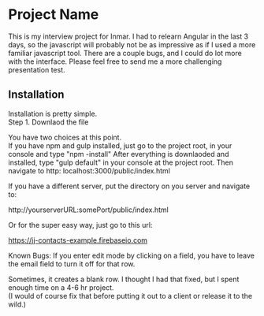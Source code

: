 # Project Name

This is my interview project for Inmar.  I had to relearn Angular in the last 3 days, so the javascript will probably not be as impressive
as if I used a more familiar javascript tool.  There are a couple bugs, and I could do lot more with the interface.  Please feel free to send me
a more challenging presentation test.  

## Installation

Installation is pretty simple.  
Step 1. Downlaod the file

You have two choices at this point.  
If you have npm and gulp installed, 
just go to the project root, in your console and type "npm -install"
After everything is downlaoded and installed, type "gulp default" in your console at the project root.
Then navigate to http: localhost:3000/public/index.html


If you have a different server, put the directory on you server and navigate to:

http://yourserverURL:somePort/public/index.html


Or for the super easy way, just go to this url:

https://jj-contacts-example.firebaseio.com


Known Bugs:
If you enter edit mode by clicking on a field, you have to leave the email field to turn it off for that row.  

Sometimes, it creates a blank row.  I thought I had that fixed, but I spent enough time on a 4-6 hr project.  
(I would of course fix that before putting it out to a client or release it to the wild.) 

